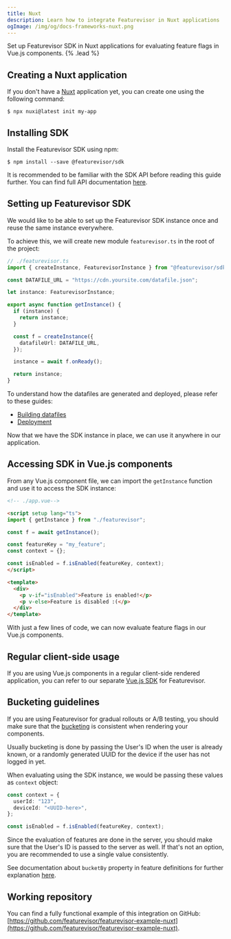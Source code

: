 ```yaml
---
title: Nuxt
description: Learn how to integrate Featurevisor in Nuxt applications
ogImage: /img/og/docs-frameworks-nuxt.png
---
```


Set up Featurevisor SDK in Nuxt applications for evaluating feature flags in Vue.js components. {% .lead %}

## Creating a Nuxt application

If you don't have a [Nuxt](https://nuxt.com/) application yet, you can create one using the following command:

```
$ npx nuxi@latest init my-app
```

## Installing SDK

Install the Featurevisor SDK using npm:

```
$ npm install --save @featurevisor/sdk
```

It is recommended to be familiar with the SDK API before reading this guide further. You can find full API documentation [here](/docs/sdks).

## Setting up Featurevisor SDK

We would like to be able to set up the Featurevisor SDK instance once and reuse the same instance everywhere.

To achieve this, we will create new module `featurevisor.ts` in the root of the project:

```ts
// ./featurevisor.ts
import { createInstance, FeaturevisorInstance } from "@featurevisor/sdk";

const DATAFILE_URL = "https://cdn.yoursite.com/datafile.json";

let instance: FeaturevisorInstance;

export async function getInstance() {
  if (instance) {
    return instance;
  }

  const f = createInstance({
    datafileUrl: DATAFILE_URL,
  });

  instance = await f.onReady();

  return instance;
}
```

To understand how the datafiles are generated and deployed, please refer to these guides:

- [Building datafiles](/docs/building-datafiles)
- [Deployment](/docs/deployment)

Now that we have the SDK instance in place, we can use it anywhere in our application.

## Accessing SDK in Vue.js components

From any Vue.js component file, we can import the `getInstance` function and use it to access the SDK instance:

```html
<!-- ./app.vue-->

<script setup lang="ts">
import { getInstance } from "./featurevisor";

const f = await getInstance();

const featureKey = "my_feature";
const context = {};

const isEnabled = f.isEnabled(featureKey, context);
</script>

<template>
  <div>
    <p v-if="isEnabled">Feature is enabled!</p>
    <p v-else>Feature is disabled :(</p>
  </div>
</template>
```

With just a few lines of code, we can now evaluate feature flags in our Vue.js components.

## Regular client-side usage

If you are using Vue.js components in a regular client-side rendered application, you can refer to our separate [Vue.js SDK](/docs/vue) for Featurevisor.

## Bucketing guidelines

If you are using Featurevisor for gradual rollouts or A/B testing, you should make sure that the [bucketing](/docs/bucketing) is consistent when rendering your components.

Usually bucketing is done by passing the User's ID when the user is already known, or a randomly generated UUID for the device if the user has not logged in yet.

When evaluating using the SDK instance, we would be passing these values as `context` object:

```ts
const context = {
  userId: "123",
  deviceId: "<UUID-here>",
};

const isEnabled = f.isEnabled(featureKey, context);
```

Since the evaluation of features are done in the server, you should make sure that the User's ID is passed to the server as well. If that's not an option, you are recommended to use a single value consistently.

See documentation about `bucketBy` property in feature definitions for further explanation [here](/docs/features/#bucketing).

## Working repository

You can find a fully functional example of this integration on GitHub: [https://github.com/featurevisor/featurevisor-example-nuxt](https://github.com/featurevisor/featurevisor-example-nuxt).

